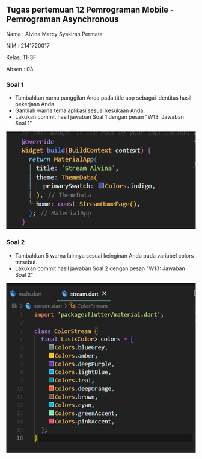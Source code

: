 ## Tugas pertemuan 12 Pemrograman Mobile - Pemrograman Asynchronous ##

Nama : Alvina Marcy Syakirah Permata

NIM : 2141720017

Kelas: TI-3F

Absen : 03

### Soal 1

- Tambahkan nama panggilan Anda pada title app sebagai identitas hasil pekerjaan Anda.
- Gantilah warna tema aplikasi sesuai kesukaan Anda.
- Lakukan commit hasil jawaban Soal 1 dengan pesan "W13: Jawaban Soal 1"

![Alt text](docs/p1s1.png)

### Soal 2

- Tambahkan 5 warna lainnya sesuai keinginan Anda pada variabel colors tersebut.
- Lakukan commit hasil jawaban Soal 2 dengan pesan "W13: Jawaban Soal 2"

![Alt text](docs/p1s2.png)
